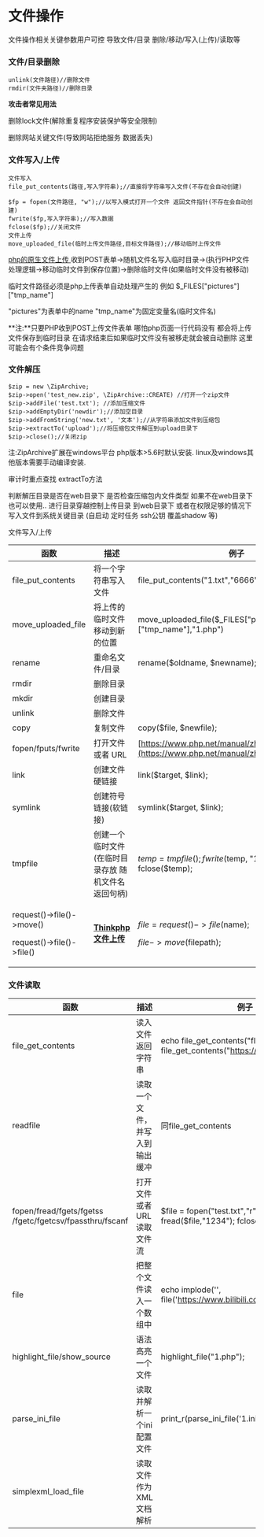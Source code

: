 # 文件操作

文件操作相关关键参数用户可控 导致文件/目录 删除/移动/写入(上传)/读取等

### 文件/目录删除

```
unlink(文件路径)//删除文件
rmdir(文件夹路径)//删除目录
```

**攻击者常见用法**

删除lock文件(解除重复程序安装保护等安全限制)

删除网站关键文件(导致网站拒绝服务 数据丢失)

### 文件写入/上传

```
文件写入
file_put_contents(路径,写入字符串);//直接将字符串写入文件(不存在会自动创建)

$fp = fopen(文件路径, "w");//以写入模式打开一个文件 返回文件指针(不存在会自动创建)
fwrite($fp,写入字符串);//写入数据
fclose($fp);//关闭文件
文件上传
move_uploaded_file(临时上传文件路径,目标文件路径);//移动临时上传文件
```

[php的原生文件上传 ](https://www.php.net/manual/en/features.file-upload.post-method.php)收到POST表单->随机文件名写入临时目录->(执行PHP文件处理逻辑->移动临时文件到保存位置)->删除临时文件(如果临时文件没有被移动)

临时文件路径必须是php上传表单自动处理产生的 例如 $\_FILES\["pictures"]\["tmp\_name"]

"pictures"为表单中的name "tmp\_name"为固定变量名(临时文件名)

**注:**只要PHP收到POST上传文件表单 哪怕php页面一行代码没有 都会将上传文件保存到临时目录 在请求结束后如果临时文件没有被移走就会被自动删除 这里可能会有个条件竞争问题

### 文件解压

```
$zip = new \ZipArchive;
$zip->open('test_new.zip', \ZipArchive::CREATE) //打开一个zip文件
$zip->addFile('test.txt'); //添加压缩文件
$zip->addEmptyDir('newdir');//添加空目录
$zip->addFromString('new.txt', '文本');//从字符串添加文件到压缩包
$zip->extractTo('upload');//将压缩包文件解压到upload目录下
$zip->close();//关闭zip
```

注:ZipArchive扩展在windows平台 php版本>5.6时默认安装. linux及windows其他版本需要手动编译安装.

审计时重点查找 extractTo方法

判断解压目录是否在web目录下 是否检查压缩包内文件类型 如果不在web目录下也可以使用.. 进行目录穿越控制上传目录 到web目录下 或者在权限足够的情况下写入文件到系统关键目录 (自启动 定时任务 ssh公钥 覆盖shadow 等)



文件写入/上传

| 函数                                                               | 描述                                                                           | 例子                                                                                                     |
| ---------------------------------------------------------------- | ---------------------------------------------------------------------------- | ------------------------------------------------------------------------------------------------------ |
| file\_put\_contents                                              | 将一个字符串写入文件                                                                   | file\_put\_contents("1.txt","6666");                                                                   |
| move\_uploaded\_file                                             | 将上传的临时文件移动到新的位置                                                              | move\_uploaded\_file($\_FILES\["pictures"]\["tmp\_name"],"1.php")                                      |
| rename                                                           | 重命名文件/目录                                                                     | rename($oldname, $newname);                                                                            |
| rmdir                                                            | 删除目录                                                                         |                                                                                                        |
| mkdir                                                            | 创建目录                                                                         |                                                                                                        |
| unlink                                                           | 删除文件                                                                         |                                                                                                        |
| copy                                                             | 复制文件                                                                         | copy($file, $newfile);                                                                                 |
| fopen/fputs/fwrite                                               | 打开文件或者 URL                                                                   | [https://www.php.net/manual/zh/function.fwrite.php](https://www.php.net/manual/zh/function.fwrite.php) |
| link                                                             | 创建文件硬链接                                                                      | link($target, $link);                                                                                  |
| symlink                                                          | 创建符号链接(软链接)                                                                  | symlink($target, $link);                                                                               |
| tmpfile                                                          | 创建一个临时文件 (在临时目录存放 随机文件名 返回句柄)                                                | $temp = tmpfile(); fwrite($temp, "123456"); fclose($temp);                                             |
| <p>request()->file()->move()</p><p>request()->file()->file()</p> | ****[**Thinkphp 文件上传**](https://www.kancloud.cn/manual/thinkphp5/155159)**** | <p>$file = request()->file($name);</p><p>$file->move($filepath);</p>                                   |



### 文件读取

| 函数                                                       | 描述               | 例子                                                                                           |
| -------------------------------------------------------- | ---------------- | -------------------------------------------------------------------------------------------- |
| file\_get\_contents                                      | 读入文件返回字符串        | echo file\_get\_contents("flag.txt"); echo file\_get\_contents("https://www.bilibili.com/"); |
| readfile                                                 | 读取一个文件，并写入到输出缓冲  | 同file\_get\_contents                                                                         |
| fopen/fread/fgets/fgetss /fgetc/fgetcsv/fpassthru/fscanf | 打开文件或者 URL 读取文件流 | $file = fopen("test.txt","r"); echo fread($file,"1234"); fclose($file);                      |
| file                                                     | 把整个文件读入一个数组中     | echo implode('', file('https://www.bilibili.com/'));                                         |
| highlight\_file/show\_source                             | 语法高亮一个文件         | highlight\_file("1.php");                                                                    |
| parse\_ini\_file                                         | 读取并解析一个ini配置文件   | print\_r(parse\_ini\_file('1.ini'));                                                         |
| simplexml\_load\_file                                    | 读取文件作为XML文档解析    |                                                                                              |
